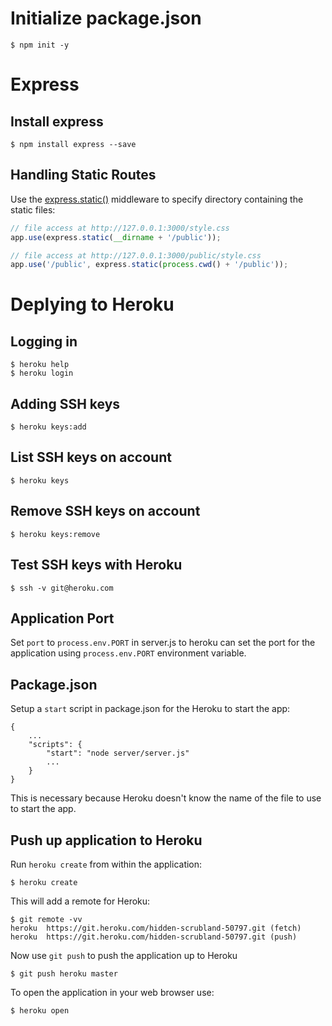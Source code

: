 # Initialize package.json
    $ npm init -y

# Express

## Install express
    $ npm install express --save
    
## Handling Static Routes
Use the [express.static()](http://expressjs.com/en/starter/static-files.html) middleware to specify directory containing the static files:

```javascript
// file access at http://127.0.0.1:3000/style.css
app.use(express.static(__dirname + '/public'));

// file access at http://127.0.0.1:3000/public/style.css
app.use('/public', express.static(process.cwd() + '/public'));
```

# Deplying to Heroku

## Logging in
    $ heroku help
    $ heroku login

## Adding SSH keys
    $ heroku keys:add

## List SSH keys on account
    $ heroku keys

## Remove SSH keys on account
    $ heroku keys:remove

## Test SSH keys with Heroku
    $ ssh -v git@heroku.com

## Application Port

Set `port` to `process.env.PORT` in server.js to heroku can set the port for the application
using `process.env.PORT` environment variable.

## Package.json

Setup a `start` script in package.json for the Heroku to start the app:

    {
        ...
        "scripts": {
            "start": "node server/server.js"
            ...
        }
    }
    
This is necessary because Heroku doesn't know the name of the file to use to start the app.

## Push up application to Heroku

Run `heroku create` from within the application:

    $ heroku create

This will add a remote for Heroku:

    $ git remote -vv
    heroku	https://git.heroku.com/hidden-scrubland-50797.git (fetch)
    heroku	https://git.heroku.com/hidden-scrubland-50797.git (push)

Now use `git push` to push the application up to Heroku

    $ git push heroku master

To open the application in your web browser use:

    $ heroku open
